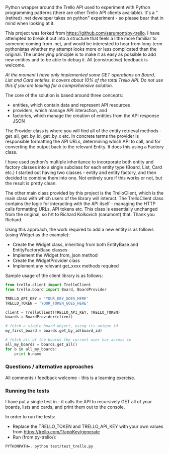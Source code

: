 Python wrapper around the Trello API used to experiment with Python programming patterns (there are other Trello API clients available). It's a "(retired) .net developer takes on python" experiment - so please bear that in mind when looking at it.

This project was forked from https://github.com/sarumont/py-trello. I have attempted to break it out into a structure that feels a little more familiar to someone coming from .net, and would be interested to hear from long-term pythonistas whether my attempt looks more or less complicated than the original. The underlying principle is to make it as easy as possible to add new entities and to be able to debug it. All (constructive) feedback is welcome.

_At the moment I have only implemented some GET operations on Board, List and Card entities. It covers about 10% of the total Trello API. Do not use this if you are looking for a comprehensive solution._

The core of the solution is based around three concepts:

* entities, which contain data and represent API resources
* providers, which manage API interaction, and
* factories, which manage the creation of entities from the API response JSON

The Provider class is where you will find all of the entity retrieval methods - get_all, get_by_id, get_by_x etc. In concrete terms the provider is responsible formatting the API URLs, determining which API to call, and for converting the output back to the relevant Entity. It does this using a Factory class.

I have used python's multiple inheritance to incorporate both entity and factory classes into a single subclass for each entity type (Board, List, Card etc.) I started out having two classes - entity and entity factory, and then decided to combine them into one. Not entirely sure if this works or not, but the result is pretty clean.

The other main class provided by this project is the TrelloClient, which is the main class with which users of the library will interact. The TrelloClient class contains the logic for interacting with the API itself - managing the HTTP calls formatting URLs, API tokens etc. This class is essentially unchanged from the original, so h/t to Richard Kolkovich (sarumont) that. Thank you Richard.

Using this approach, the work required to add a new entity is as follows (using Widget as the example):

* Create the Widget class, inheriting from both EntityBase and EntityFactoryBase classes
* Implement the Widget.from_json method
* Create the WidgetProvider class
* Implement any relevant get_xxxx methods required

Sample usage of the client library is as follows:

``` python
from trello.client import TrelloClient
from trello.board import Board, BoardProvider

TRELLO_API_KEY = 'YOUR_KEY_GOES_HERE'
TRELLO_TOKEN = 'YOUR_TOKEN_GOES_HERE'

client = TrelloClient(TRELLO_API_KEY, TRELLO_TOKEN)
boards = BoardProvider(client)

# fetch a single board object, using its unique id
my_first_board = boards.get_by_id(board_id)

# fetch all of the boards the current user has access to
all_my_boards = boards.get_all()
for b in all_my_boards:
    print b.name
```

### Questions / alternative approaches

All comments / feedback welcome - this is a learning exercise.

### Running the tests

I have put a single test in - it calls the API to recursively GET all of your boards, lists and cards, and print them out to the console. 

In order to run the tests:

* Replace the TRELLO_TOKEN and TRELLO_API_KEY with your own values from https://trello.com/1/appKey/generate
* Run (from py-trello/):

```
PYTHONPATH=. python test/test_trello.py
```